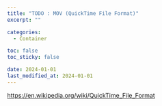 ```yaml
---
title: "TODO : MOV (QuickTime File Format)"
excerpt: ""

categories:
  - Container

toc: false
toc_sticky: false

date: 2024-01-01
last_modified_at: 2024-01-01
---
```


https://en.wikipedia.org/wiki/QuickTime_File_Format
